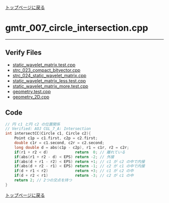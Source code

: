 [トップページに戻る](../index.html)

# gmtr\_007\_circle\_intersection.cpp
---

## Verify Files
* [static\_wavelet\_matrix.test.cpp](../verified/static_wavelet_matrix.test.cpp)
* [strc\_023\_compact\_bitvector.cpp](../verified/strc_023_compact_bitvector.cpp)
* [strc\_024\_static\_wavelet\_matrix.cpp](../verified/strc_024_static_wavelet_matrix.cpp)
* [static\_wavelet\_matrix\_less.test.cpp](../verified/static_wavelet_matrix_less.test.cpp)
* [static\_wavelet\_matrix\_more.test.cpp](../verified/static_wavelet_matrix_more.test.cpp)
* [geometry.test.cpp](../verified/geometry.test.cpp)
* [geometry\_2D.cpp](../verified/geometry_2D.cpp)

## Code

```cpp
// 円 c1 と円 c2 の位置関係
// Verified: AOJ CGL_7_A: Intersection
int intersectCC(Circle c1, Circle c2){
    Point c1p = c1.first, c2p = c2.first;
    double c1r = c1.second, c2r = c2.second;
    long double d = abs(c1p - c2p), r1 = c1r, r2 = c2r;
    if(r1 + r2 < d)            return  0; // 離れている
    if(abs(r1 + r2 - d) < EPS) return -2; // 外接
    if(abs(d + r1 - r2) < EPS) return +1; // c1 が c2 の中で内接
    if(abs(d + r2 - r1) < EPS) return -1; // c2 が c1 の中で内接
    if(d + r1 < r2)            return +3; // c1 が c2 の中
    if(d + r2 < r1)            return -3; // c2 が c1 の中
    return 2; // 2つの交点を持つ
}
```

[トップページに戻る](../index.html)
